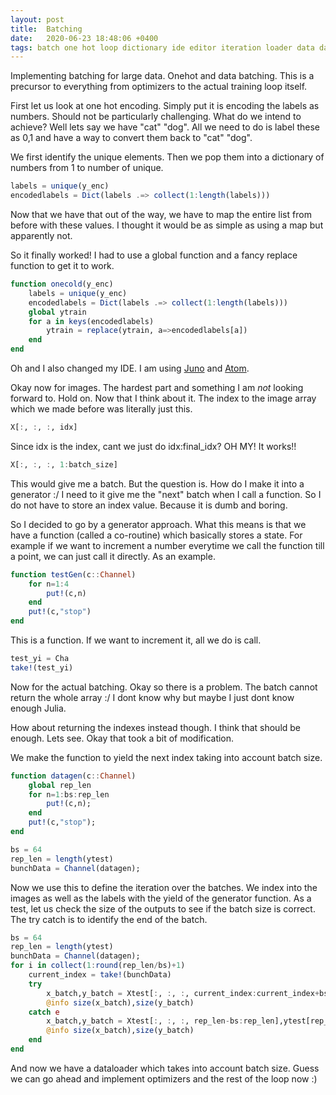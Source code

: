 ```yaml
---
layout: post
title:  Batching
date:   2020-06-23 18:48:06 +0400
tags: batch one hot loop dictionary ide editor iteration loader data dataloader encoding cold
---
```


Implementing batching for large data. Onehot and data batching. This is a precursor to everything from optimizers to the actual training loop itself.

First let us look at one hot encoding. Simply put it is encoding the labels as numbers. Should not be particularly challenging.
What do we intend to achieve? Well lets say we have "cat" "dog". All we need to do is label these as 0,1 and have a way to convert them back to "cat" "dog". 

We first identify the unique elements. Then we pop them into a dictionary of numbers from 1 to number of unique.

``` julia
labels = unique(y_enc)
encodedlabels = Dict(labels .=> collect(1:length(labels)))
```

Now that we have that out of the way, we have to map the entire list from before with these values. I thought it would be as simple as using a map but apparently not. 

So it finally worked! I had to use a global function and a fancy replace function to get it to work.

``` julia
function onecold(y_enc)
    labels = unique(y_enc)
    encodedlabels = Dict(labels .=> collect(1:length(labels)))
    global ytrain
    for a in keys(encodedlabels)
        ytrain = replace(ytrain, a=>encodedlabels[a])
    end
end
```

Oh and I also changed my IDE. I am using [Juno](https://junolab.org/) and [Atom](https://atom.io/).

Okay now for images. The hardest part and something I am *not* looking forward to.
Hold on. Now that I think about it. The index to the image array which we made before was literally just this.

``` julia
X[:, :, :, idx]
```

Since idx is the index, cant we just do idx:final_idx?
OH MY! It works!!

``` julia
X[:, :, :, 1:batch_size]
```

This would give me a batch. But the question is. How do I make it into a generator :/ I need to it give me the "next" batch when I call a function. So I do not have to store an index value. Because it is dumb and boring.

So I decided to go by a generator approach. What this means is that we have a function (called a co-routine) which basically stores a state. For example if we want to increment a number everytime we call the function till a point, we can just call it directly. As an example. 

``` julia
function testGen(c::Channel)
    for n=1:4
        put!(c,n)
    end
    put!(c,"stop")
end
```

This is a function. If we want to increment it, all we do is call.

``` julia
test_yi = Cha
take!(test_yi)
```

Now for the actual batching. Okay so there is a problem. The batch cannot return the whole array :/ I dont know why but maybe I just dont know enough Julia.

How about returning the indexes instead though. I think that should be enough. Lets see.
Okay that took a bit of modification.

We make the function to yield the next index taking into account batch size.

``` julia
function datagen(c::Channel)
    global rep_len
    for n=1:bs:rep_len
        put!(c,n);
    end
    put!(c,"stop");
end

bs = 64
rep_len = length(ytest)
bunchData = Channel(datagen);
```

Now we use this to define the iteration over the batches. We index into the images as well as the labels with the yield of the generator function. As a test, let us check the size of the outputs to see if the batch size is correct.
The try catch is to identify the end of the batch.

``` julia
bs = 64
rep_len = length(ytest)
bunchData = Channel(datagen);
for i in collect(1:round(rep_len/bs)+1)
    current_index = take!(bunchData)
    try
        x_batch,y_batch = Xtest[:, :, :, current_index:current_index+bs-1],ytest[current_index:current_index+bs-1]
        @info size(x_batch),size(y_batch)
    catch e
        x_batch,y_batch = Xtest[:, :, :, rep_len-bs:rep_len],ytest[rep_len-bs:rep_len]
        @info size(x_batch),size(y_batch)
    end
end

```

And now we have a dataloader which takes into account batch size. Guess we can go ahead and implement optimizers and the rest of the loop now :)
